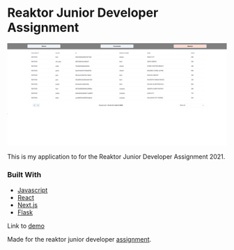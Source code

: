 # Reaktor Junior Developer Assignment

![demo](./readme-img/demo.png)

This is my application to for the Reaktor Junior Developer Assignment 2021.

### Built With

- [Javascript](https://www.javascript.com/)
- [React](https://reactjs.org/)
- [Next.js](https://nextjs.org/)
- [Flask](https://flask.palletsprojects.com/en/1.1.x/)

Link to [demo](https://reaktor-webapp.vercel.app/)

Made for the reaktor junior developer [assignment](https://www.reaktor.com/junior-dev-assignment/).
